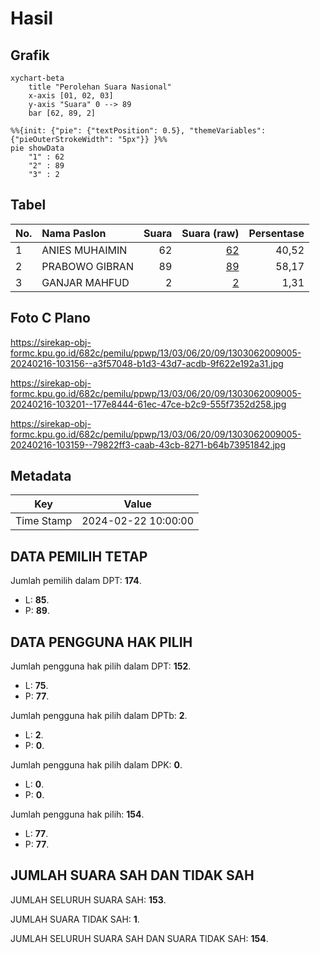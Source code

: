 # Hasil

## Grafik

```mermaid
xychart-beta
    title "Perolehan Suara Nasional"
    x-axis [01, 02, 03]
    y-axis "Suara" 0 --> 89
    bar [62, 89, 2]
```

```mermaid
%%{init: {"pie": {"textPosition": 0.5}, "themeVariables": {"pieOuterStrokeWidth": "5px"}} }%%
pie showData
    "1" : 62
    "2" : 89
    "3" : 2
```

## Tabel

| No. | Nama Paslon    | Suara | Suara (raw) | Persentase |
|:--- |:-------------- | -----:| -----------:| ----------:|
| 1   | ANIES MUHAIMIN | 62    | [62][p-1]   | 40,52      |
| 2   | PRABOWO GIBRAN | 89    | [89][p-2]   | 58,17      |
| 3   | GANJAR MAHFUD  | 2     | [2][p-3]    | 1,31       |


[p-1]: https://github.com/gigit-pemilu/pemilu-2024/blob/main/pilpres/hitung-suara/sub/13-sumatera-barat/sub/03-sijunjung/sub/06-kamang-baru/sub/2009-siaur/sub/005-tps/sub/paslon-1.txt
[p-2]: https://github.com/gigit-pemilu/pemilu-2024/blob/main/pilpres/hitung-suara/sub/13-sumatera-barat/sub/03-sijunjung/sub/06-kamang-baru/sub/2009-siaur/sub/005-tps/sub/paslon-2.txt
[p-3]: https://github.com/gigit-pemilu/pemilu-2024/blob/main/pilpres/hitung-suara/sub/13-sumatera-barat/sub/03-sijunjung/sub/06-kamang-baru/sub/2009-siaur/sub/005-tps/sub/paslon-3.txt

## Foto C Plano

https://sirekap-obj-formc.kpu.go.id/682c/pemilu/ppwp/13/03/06/20/09/1303062009005-20240216-103156--a3f57048-b1d3-43d7-acdb-9f622e192a31.jpg

https://sirekap-obj-formc.kpu.go.id/682c/pemilu/ppwp/13/03/06/20/09/1303062009005-20240216-103201--177e8444-61ec-47ce-b2c9-555f7352d258.jpg

https://sirekap-obj-formc.kpu.go.id/682c/pemilu/ppwp/13/03/06/20/09/1303062009005-20240216-103159--79822ff3-caab-43cb-8271-b64b73951842.jpg


## Metadata

| Key        | Value               |
| ---------- | ------------------- |
| Time Stamp | 2024-02-22 10:00:00 |


## DATA PEMILIH TETAP

Jumlah pemilih dalam DPT: **174**.
 * L: **85**.
 * P: **89**.

## DATA PENGGUNA HAK PILIH

Jumlah pengguna hak pilih dalam DPT: **152**.
 * L: **75**.
 * P: **77**.

Jumlah pengguna hak pilih dalam DPTb: **2**.
 * L: **2**.
 * P: **0**.

Jumlah pengguna hak pilih dalam DPK: **0**.
 * L: **0**.
 * P: **0**.

Jumlah pengguna hak pilih: **154**.
 * L: **77**.
 * P: **77**.

## JUMLAH SUARA SAH DAN TIDAK SAH

JUMLAH SELURUH SUARA SAH: **153**.

JUMLAH SUARA TIDAK SAH: **1**.

JUMLAH SELURUH SUARA SAH DAN SUARA TIDAK SAH: **154**.


